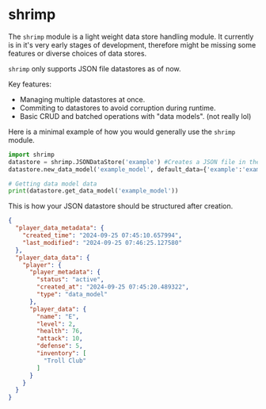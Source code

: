 # shrimp

The `shrimp` module is a light weight data store handling module.
It currently is in it's very early stages of development, therefore might be missing some features or diverse choices of data stores.

`shrimp` only supports JSON file datastores as of now.

Key features:
- Managing multiple datastores at once.
- Commiting to datastores to avoid corruption during runtime.
- Basic CRUD and batched operations with "data models". (not really lol)

Here is a minimal example of how you would generally use the `shrimp` module.

```python
import shrimp
datastore = shrimp.JSONDataStore('example') #Creates a JSON file in the current working directory with the name "example"
datastore.new_data_model('example_model', default_data={'example':'example'}) #Creates a new data model "example_model"

# Getting data model data
print(datastore.get_data_model('example_model'))
```

This is how your JSON datastore should be structured after creation.

```json
{
  "player_data_metadata": {
    "created_time": "2024-09-25 07:45:10.657994",
    "last_modified": "2024-09-25 07:46:25.127580"
  },
  "player_data_data": {
    "player": {
      "player_metadata": {
        "status": "active",
        "created_at": "2024-09-25 07:45:20.489322",
        "type": "data_model"
      },
      "player_data": {
        "name": "E",
        "level": 2,
        "health": 76,
        "attack": 10,
        "defense": 5,
        "inventory": [
          "Troll Club"
        ]
      }
    }
  }
}
```
